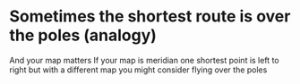 # Sometimes the shortest route is over the poles (analogy)

And your map matters
If your map is meridian one
shortest point is left to right
but with a different map
you might consider flying over the poles